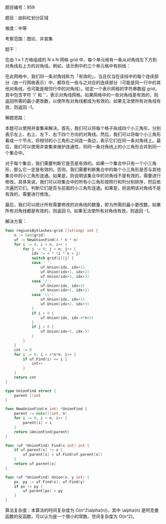 题目编号：959

题目：由斜杠划分区域

难度：中等

考察范围：图论、并查集

题干：

在由 1 x 1 方格组成的 N x N 网格 grid 中，每个单元格有一条从对角线左下方到对角线右上方的对角线。例如，该示例中的三个单元格中有斜线：

在此网格中，我们将一条对角线称为「有效的」，当且仅当在该线中的每个连续部分（由一行网格表示）中，都存在一些与之对应的连续部分（可能是同一行中的其他对角线，也可能是相邻行中的对角线）。给定一个表示网格的字符串数组 grid，其中包含字符 '/' 和 '\'，表示对角线网格。如果网格中的一些对角线是有效的，则返回所需的最小更改数，以使所有对角线都成为有效的。如果无法使所有对角线有效，则返回 -1。

解题思路：

本题可以使用并查集来解决。首先，我们可以将每个格子拆成四个小三角形，分别表示左上、右上、左下、右下四个方向的对角线。然后，我们可以将每个小三角形看成一个节点，将相邻的小三角形之间连一条边，表示它们在同一条对角线上。最后，我们可以使用并查集来维护连通性，将同一条对角线上的小三角形合并到同一个集合中。

对于每个集合，我们需要判断它是否是有效的。如果一个集合中只有一个小三角形，那么它一定是有效的。否则，我们需要判断集合中的每个小三角形是否与其他集合中的小三角形连通。如果是，则说明该集合中的对角线不是有效的，需要进行修改。具体来说，我们可以将集合中的所有小三角形按照行和列分别排序，然后依次遍历它们，判断它们是否与前面的小三角形连通。如果是，则说明该对角线不是有效的，需要进行修改。

最后，我们可以统计所有需要修改的对角线的数量，即为所需的最小更改数。如果所有对角线都是有效的，则返回 0。如果无法使所有对角线有效，则返回 -1。

解决方案：

```go
func regionsBySlashes(grid []string) int {
    n := len(grid)
    uf := NewUnionFind(4 * n * n)
    for i := 0; i < n; i++ {
        for j := 0; j < n; j++ {
            idx := 4 * (i * n + j)
            switch grid[i][j] {
            case ' ':
                uf.Union(idx, idx+1)
                uf.Union(idx+1, idx+2)
                uf.Union(idx+2, idx+3)
            case '/':
                uf.Union(idx, idx+3)
                uf.Union(idx+1, idx+2)
            case '\\':
                uf.Union(idx, idx+1)
                uf.Union(idx+2, idx+3)
            }
            if i > 0 {
                uf.Union(idx, idx-4*n+2)
            }
            if j > 0 {
                uf.Union(idx+3, idx-3)
            }
        }
    }
    cnt := 0
    for i := 0; i < 4*n*n; i++ {
        if uf.Find(i) == i {
            cnt++
        }
    }
    return cnt
}

type UnionFind struct {
    parent []int
}

func NewUnionFind(n int) *UnionFind {
    parent := make([]int, n)
    for i := 0; i < n; i++ {
        parent[i] = i
    }
    return &UnionFind{parent}
}

func (uf *UnionFind) Find(x int) int {
    if uf.parent[x] != x {
        uf.parent[x] = uf.Find(uf.parent[x])
    }
    return uf.parent[x]
}

func (uf *UnionFind) Union(x, y int) {
    px, py := uf.Find(x), uf.Find(y)
    if px != py {
        uf.parent[px] = py
    }
}
```

算法复杂度：本算法的时间复杂度为 O(n^2\alpha(n))，其中 \alpha(n) 是阿克曼函数的反函数，可以认为是一个很小的常数。空间复杂度为 O(n^2)。